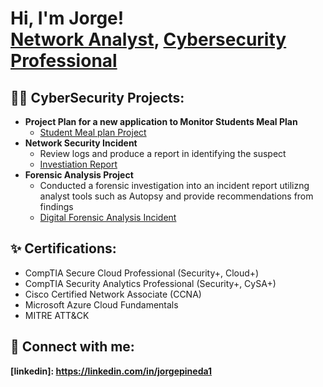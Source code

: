 <h1>Hi, I'm Jorge! <br/><a href="https://github.com/joshmadakor1">Network Analyst</a>, <a href="https://www.linkedin.com/in/joshmadakor/">Cybersecurity Professional</a> <a href="https://www.youtube.com/c/joshmadakor"></a></h1>

<h2>👨‍💻 CyberSecurity Projects:</h2>

- <b>Project Plan for a new application to Monitor Students Meal Plan</b>
  - [Student Meal plan Project](https://github.com/techjedi001/Student-Application-Project-Plan)
- <b>Network Security Incident </b>
   - Review logs and produce a report in identifying the suspect
   - [Investiation Report](https://github.com/techjedi001/Investigation-Report)
- <b>Forensic Analysis Project </b>
   - Conducted a forensic investigation into an incident report utilizng analyst tools such as Autopsy and provide recommendations from findings
   - [Digital Forensic Analysis Incident](https://github.com/techjedi001/Forensic-Analysis.git)
 
     
<h2> ✨ Certifications:</h2>

   - CompTIA Secure Cloud Professional (Security+, Cloud+)
   - CompTIA Security Analytics Professional (Security+, CySA+)
   - Cisco Certified Network Associate (CCNA) 
   - Microsoft Azure Cloud Fundamentals
   - MITRE ATT&CK






<h2> 🤳 Connect with me:</h2>

<b>[linkedin]: https://linkedin.com/in/jorgepineda1 </b>

<!--


Here are some ideas to get you started:

- 🔭 I’m currently working on Creating a split tunnel network...
- 🌱 I’m currently learning AWS System Administration...
- 👯 I’m looking to collaborate on ...
- 🤔 I’m looking for help with ...
- 💬 Ask me about ...
- 📫 How to reach me: ...
- ⚡ Fun fact: ...
-->
